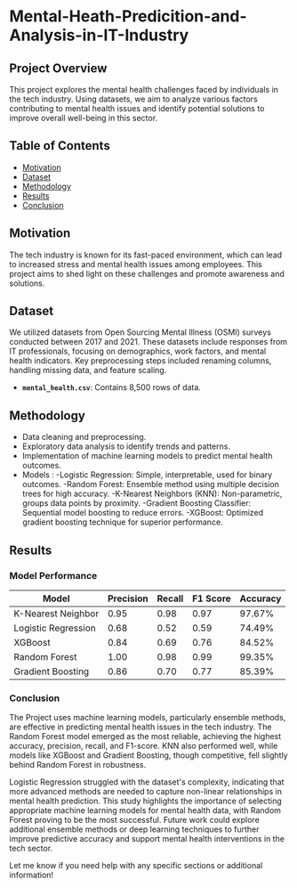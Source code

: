 # Mental-Heath-Predicition-and-Analysis-in-IT-Industry


## Project Overview
This project explores the mental health challenges faced by individuals in the tech industry. Using datasets, we aim to analyze various factors contributing to mental health issues and identify potential solutions to improve overall well-being in this sector.

## Table of Contents
- [Motivation](#motivation)
- [Dataset](#dataset)
- [Methodology](#methodology)
- [Results](#results)
- [Conclusion](#conclusion)


## Motivation
The tech industry is known for its fast-paced environment, which can lead to increased stress and mental health issues among employees. This project aims to shed light on these challenges and promote awareness and solutions.

## Dataset
We utilized datasets from Open Sourcing Mental Illness (OSMI) surveys conducted between 2017 and 2021. These datasets include responses from IT professionals, focusing on demographics, work factors, and mental health indicators. Key preprocessing steps included renaming columns, handling missing data, and feature scaling.
- **`mental_health.csv`**: Contains 8,500 rows of data.

## Methodology
- Data cleaning and preprocessing.
- Exploratory data analysis to identify trends and patterns.
- Implementation of machine learning models to predict mental health outcomes.
- Models :
-Logistic Regression: Simple, interpretable, used for binary outcomes.
-Random Forest: Ensemble method using multiple decision trees for high accuracy.
-K-Nearest Neighbors (KNN): Non-parametric, groups data points by proximity.
-Gradient Boosting Classifier: Sequential model boosting to reduce errors.
-XGBoost: Optimized gradient boosting technique for superior performance.

## Results
### Model Performance

| Model               | Precision | Recall  | F1 Score | Accuracy |
|---------------------|-----------|---------|----------|----------|
| K-Nearest Neighbor  | 0.95      | 0.98    | 0.97     | 97.67%   |
| Logistic Regression | 0.68      | 0.52    | 0.59     | 74.49%   |
| XGBoost             | 0.84      | 0.69    | 0.76     | 84.52%   |
| Random Forest       | 1.00      | 0.98    | 0.99     | 99.35%   |
| Gradient Boosting   | 0.86      | 0.70    | 0.77     | 85.39%   |



### Conclusion
The Project uses  machine learning models, particularly ensemble methods, are effective in predicting mental health issues in the tech industry. The Random Forest model emerged as the most reliable, achieving the highest accuracy, precision, recall, and F1-score. KNN also performed well, while models like XGBoost and Gradient Boosting, though competitive, fell slightly behind Random Forest in robustness.

Logistic Regression struggled with the dataset's complexity, indicating that more advanced methods are needed to capture non-linear relationships in mental health prediction. This study highlights the importance of selecting appropriate machine learning models for mental health data, with Random Forest proving to be the most successful. Future work could explore additional ensemble methods or deep learning techniques to further improve predictive accuracy and support mental health interventions in the tech sector.




Let me know if you need help with any specific sections or additional information!

